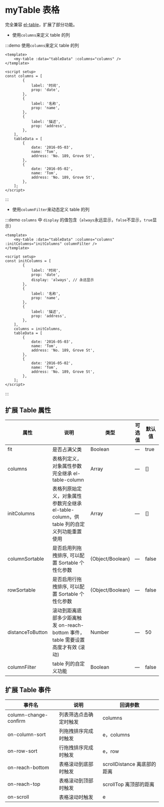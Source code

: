 # myTable 表格

完全兼容 [el-table](https://element-plus.org/zh-CN/component/table.html)，扩展了部分功能。

-   使用`columns`来定义 table 的列

:::demo 使用`columns`来定义 table 的列

```vue
<template>
    <my-table :data="tableData" :columns="columns" />
</template>

<script setup>
const columns = [
        {
            label: '时间',
            prop: 'date',
        },
        {
            label: '名称',
            prop: 'name',
        },
        {
            label: '描述',
            prop: 'address',
        },
    ],
    tableData = [
        {
            date: '2016-05-03',
            name: 'Tom',
            address: 'No. 189, Grove St',
        },
        {
            date: '2016-05-02',
            name: 'Tom',
            address: 'No. 189, Grove St',
        },
    ];
</script>
```

:::

-   使用`columnFilter`来动态定义 table 的列

:::demo `columns` 中 `display` 的值包含（`always`永远显示，`false`不显示，`true`显示）

```vue
<template>
    <my-table :data="tableData" :columns="columns" :initColumns="initColumns" columnFilter />
</template>

<script setup>
const initColumns = [
        {
            label: '时间',
            prop: 'date',
            display: 'always', // 永远显示
        },
        {
            label: '名称',
            prop: 'name',
        },
        {
            label: '描述',
            prop: 'address',
        },
    ],
    columns = initColumns,
    tableData = [
        {
            date: '2016-05-03',
            name: 'Tom',
            address: 'No. 189, Grove St',
        },
        {
            date: '2016-05-02',
            name: 'Tom',
            address: 'No. 189, Grove St',
        },
    ];
</script>
```

:::

## 扩展 Table 属性

| 属性             | 说明                                                                                    | 类型             | 可选值 | 默认值 |
| ---------------- | --------------------------------------------------------------------------------------- | ---------------- | ------ | ------ |
| fit              | 是否占满父类                                                                            | Boolean          | —      | true   |
| columns          | 表格列定义，对象属性参数完全继承 el-table-column                                        | Array            | —      | []     |
| initColumns      | 表格列原始定义，对象属性参数完全继承 el-table-column，供 table 列的自定义列功能重置使用 | Array            | —      | []     |
| columnSortable   | 是否启用列拖拽排序, 可以配置 Sortable 个性化参数                                        | {Object/Boolean} | —      | false  |
| rowSortable      | 是否启用行拖拽排序, 可以配置 Sortable 个性化参数                                        | {Object/Boolean} | —      | false  |
| distanceToButton | 滚动到距离底部多少距离触发 on-reach-bottom 事件， table 需要设置高度才有效 (滚动)       | Number           | —      | 50     |
| columnFilter     | table 列的自定义功能                                                                    | Boolean          | —      | false  |

## 扩展 Table 事件

| 事件名                | 说明                   | 回调参数                    |
| --------------------- | ---------------------- | --------------------------- |
| column-change-confirm | 列表筛选点击确定时触发 | columns                     |
| on-column-sort        | 列拖拽排序完成时触发   | e，columns                  |
| on-row-sort           | 行拖拽排序完成时触发   | e，row                      |
| on-reach-bottom       | 表格滚动到底部时触发   | scrollDistance 离底部的距离 |
| on-reach-top          | 表格滚动到顶部时触发   | scrollTop 离顶部的距离      |
| on-scroll             | 表格滚动时触发         | e                           |
